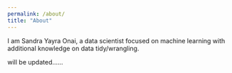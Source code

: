 ```yaml
---
permalink: /about/
title: "About"
---
```


I am Sandra Yayra Onai, a data scientist focused on machine learning with additional knowledge on data tidy/wrangling.

will be updated......

